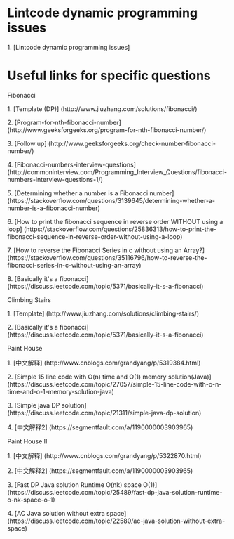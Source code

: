 # Lintcode dynamic programming issues
<p>1. [Lintcode dynamic programming issues]

# Useful links for specific questions
<p>Fibonacci
<p>1. [Template (DP)] (http://www.jiuzhang.com/solutions/fibonacci/)
<p>2. [Program-for-nth-fibonacci-number] (http://www.geeksforgeeks.org/program-for-nth-fibonacci-number/)
<p>3. [Follow up] (http://www.geeksforgeeks.org/check-number-fibonacci-number/)
<p>4. [Fibonacci-numbers-interview-questions] (http://commoninterview.com/Programming_Interview_Questions/fibonacci-numbers-interview-questions-1/)
<p>5. [Determining whether a number is a Fibonacci number] (https://stackoverflow.com/questions/3139645/determining-whether-a-number-is-a-fibonacci-number)
<p>6. [How to print the fibonacci sequence in reverse order WITHOUT using a loop] (https://stackoverflow.com/questions/25836313/how-to-print-the-fibonacci-sequence-in-reverse-order-without-using-a-loop)
<p>7. [How to reverse the Fibonacci Series in c without using an Array?] (https://stackoverflow.com/questions/35116796/how-to-reverse-the-fibonacci-series-in-c-without-using-an-array)
<p>8. [Basically it's a fibonacci] (https://discuss.leetcode.com/topic/5371/basically-it-s-a-fibonacci)

<p>Climbing Stairs
<p>1. [Template] (http://www.jiuzhang.com/solutions/climbing-stairs/)
<p>2. [Basically it's a fibonacci] (https://discuss.leetcode.com/topic/5371/basically-it-s-a-fibonacci)

<p>Paint House
<p>1. [中文解释] (http://www.cnblogs.com/grandyang/p/5319384.html)
<p>2. [Simple 15 line code with O(n) time and O(1) memory solution(Java)] (https://discuss.leetcode.com/topic/27057/simple-15-line-code-with-o-n-time-and-o-1-memory-solution-java)
<p>3. [Simple java DP solution] (https://discuss.leetcode.com/topic/21311/simple-java-dp-solution)
<p>4. [中文解释2] (https://segmentfault.com/a/1190000003903965)

<p>Paint House II
<p>1. [中文解释] (http://www.cnblogs.com/grandyang/p/5322870.html)
<p>2. [中文解释2] (https://segmentfault.com/a/1190000003903965)
<p>3. [Fast DP Java solution Runtime O(nk) space O(1)] (https://discuss.leetcode.com/topic/25489/fast-dp-java-solution-runtime-o-nk-space-o-1)
<p>4. [AC Java solution without extra space] (https://discuss.leetcode.com/topic/22580/ac-java-solution-without-extra-space)
